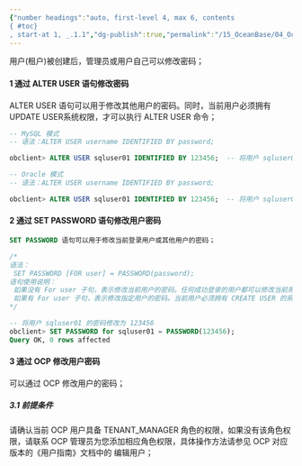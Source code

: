 ```yaml
---
{"number headings":"auto, first-level 4, max 6, contents
{ #toc}
, start-at 1, _.1.1","dg-publish":true,"permalink":"/15_OceanBase/04_OceanBase 安全，高可用，容灾/OceanBase 安全权限/OceanBase 管理用户和权限/修改用户密码/","dgPassFrontmatter":true}
---
```



用户(租户)被创建后，管理员或用户自己可以修改密码；
#### 1 通过 ALTER USER 语句修改密码
ALTER USER 语句可以用于修改其他用户的密码。同时，当前用户必须拥有 UPDATE USER系统权限，才可以执行 ALTER USER 命令；

```sql
-- MySQL 模式
-- 语法：ALTER USER username IDENTIFIED BY password;

obclient> ALTER USER sqluser01 IDENTIFIED BY 123456;  -- 将用户 sqluser01 的密码修改为 123456
```

```sql
-- Oracle 模式
-- 语法：ALTER USER username IDENTIFIED BY password;

obclient> ALTER USER sqluser01 IDENTIFIED BY 123456;  -- 将用户 sqluser01 的密码修改为 123456
```

#### 2 通过 SET PASSWORD 语句修改用户密码
```sql
SET PASSWORD 语句可以用于修改当前登录用户或其他用户的密码；

/*
语法：
 SET PASSWORD [FOR user] = PASSWORD(password);
语句使用说明：
 如果没有 For user 子句，表示修改当前用户的密码。任何成功登录的用户都可以修改当前用户的密码。
 如果有 For user 子句，表示修改指定用户的密码。当前用户必须拥有 CREATE USER 的系统权限，才可以修改指定用户的密码
*/

-- 将用户 sqluser01 的密码修改为 123456
obclient> SET PASSWORD for sqluser01 = PASSWORD(123456);
Query OK, 0 rows affected
```

#### 3 通过 OCP 修改用户密码
可以通过 OCP 修改用户的密码；
##### 3.1 前提条件
请确认当前 OCP 用户具备 TENANT_MANAGER 角色的权限，如果没有该角色权限，请联系 OCP 管理员为您添加相应角色权限，具体操作方法请参见 OCP 对应版本的《用户指南》文档中的 编辑用户；